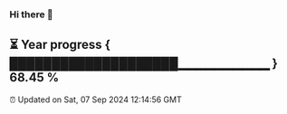 ### Hi there 👋
⏳ Year progress { ████████████████████▁▁▁▁▁▁▁▁▁▁ } 68.45 %
---
⏰ Updated on Sat, 07 Sep 2024 12:14:56 GMT

